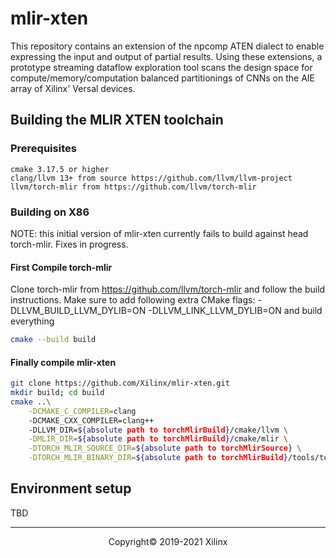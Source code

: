 # mlir-xten

This repository contains an extension of the npcomp ATEN dialect to enable expressing the input and output of partial results. 
Using these extensions, a prototype streaming dataflow exploration tool scans the design space for compute/memory/computation balanced partitionings of CNNs on the AIE array of Xilinx' Versal devices.

## Building the MLIR XTEN toolchain

### Prerequisites

```
cmake 3.17.5 or higher
clang/llvm 13+ from source https://github.com/llvm/llvm-project
llvm/torch-mlir from https://github.com/llvm/torch-mlir
```

### Building on X86

NOTE: this initial version of mlir-xten currently fails to build against head torch-mlir. Fixes in progress.

#### First Compile torch-mlir

Clone torch-mlir from https://github.com/llvm/torch-mlir and follow the build instructions.
Make sure to add following extra CMake flags: -DLLVM_BUILD_LLVM_DYLIB=ON -DLLVM_LINK_LLVM_DYLIB=ON
and build everything

```sh
cmake --build build
```

#### Finally compile mlir-xten

```sh
git clone https://github.com/Xilinx/mlir-xten.git
mkdir build; cd build
cmake ..\
    -DCMAKE_C_COMPILER=clang
    -DCMAKE_CXX_COMPILER=clang++
    -DLLVM_DIR=${absolute path to torchMlirBuild}/cmake/llvm \
    -DMLIR_DIR=${absolute path to torchMlirBuild}/cmake/mlir \
    -DTORCH_MLIR_SOURCE_DIR=${absolute path to torchMlirSource} \
    -DTORCH_MLIR_BINARY_DIR=${absolute path to torchMlirBuild}/tools/torch-mlir
```

## Environment setup

TBD

-----
<p align="center">Copyright&copy; 2019-2021 Xilinx</p>
